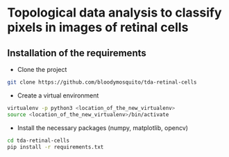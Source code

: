 # Topological data analysis to classify pixels in images of retinal cells

## Installation of the requirements

- Clone the project
```bash
git clone https://github.com/bloodymosquito/tda-retinal-cells
```

- Create a virtual environment
```bash
virtualenv -p python3 <location_of_the_new_virtualenv>
source <location_of_the_new_virtualenv>/bin/activate
```

- Install the necessary packages (numpy, matplotlib, opencv)
```bash
cd tda-retinal-cells
pip install -r requirements.txt
```
